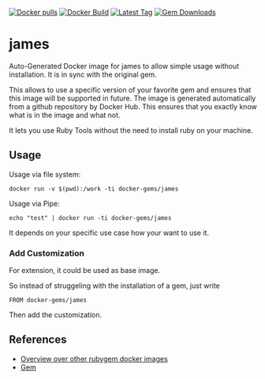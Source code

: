 [![Docker pulls](https://img.shields.io/docker/pulls/rubygem/james.svg)](https://hub.docker.com/r/rubygem/james/)
[![Docker Build](https://img.shields.io/docker/automated/rubygem/james.svg)](https://hub.docker.com/r/rubygem/james/)
[![Latest Tag](https://img.shields.io/github/tag/docker-rubygem/james.svg)](https://hub.docker.com/r/rubygem/james/)
[![Gem Downloads](https://img.shields.io/gem/dt/james.svg)](https://rubygems.org/gems/james/)
# james

Auto-Generated Docker image for james to allow simple usage without installation.
It is in sync with the original gem.

This allows to use a specific version of your favorite gem and ensures that this image will be supported in future.
The image is generated automatically from a github repository by Docker Hub.
This ensures that you exactly know what is in the image and what not.

It lets you use Ruby Tools without the need to install ruby on your machine.

## Usage

Usage via file system:

`docker run -v $(pwd):/work -ti docker-gems/james`

Usage via Pipe:

`echo "test" | docker run -ti docker-gems/james`

It depends on your specific use case how your want to use it.

### Add Customization

For extension, it could be used as base image.

So instead of struggeling with the installation of a gem, just write

`FROM docker-gems/james`

Then add the customization.

## References

 - [Overview over other rubygem docker images](https://github.com/thinkbot/docker-rubygem)
 - [Gem](https://rubygems.org/gems/james/)
